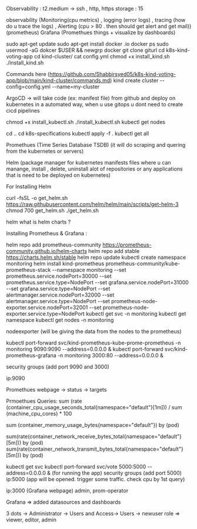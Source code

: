 Observability : t2.medium  -> ssh , http, https 
storage : 15

observability (Monitoring(cpu metrics) , logging (error logs) , tracing (how do u trace the logs) , Alerting (cpu > 80 . then should get alert and get mail)) (prometheus)
Grafana (Promethues things + visualize by dashboards)

sudo apt-get update
sudo apt-get install docker .io
docker ps
sudo usermod -aG dokcer $USER && newgrp docker
git clone giturl
cd k8s-kind-voting-app
cd kind-cluster/
cat config.yml
chmod +x install_kind.sh
./install_kind.sh

Commands here (https://github.com/Shabbirsyed05/k8s-kind-voting-app/blob/main/kind-cluster/commands.md)
kind create cluster --config=config.yml --name=my-cluster

ArgoCD -> will take code (ex: manifest file) from github and deploy on kubernetes in a automated way, when u use gitops u dont need to create cicd pipelines

chmod +x install_kubectl.sh
./install_kubectl.sh
kubectl get nodes

cd ..
cd k8s-specifications
kubectl apply -f .
kubectl get all

Promethues (Time Series Database TSDB) (it will do scraping and quering from the kubernetes or servers)

Helm (package manager for kubernetes manifests files where u can manange, install , delete, uninstall alot of repositories or any applications that is need to be deployed on kubernetes)

For Installing Helm

curl -fsSL -o get_helm.sh https://raw.githubusercontent.com/helm/helm/main/scripts/get-helm-3
chmod 700 get_helm.sh
./get_helm.sh

helm
what is helm charts ?

Installing Prometheus & Grafana :

helm repo add prometheus-community https://prometheus-community.github.io/helm-charts
helm repo add stable https://charts.helm.sh/stable
helm repo update
kubectl create namespace monitoring
helm install kind-prometheus prometheus-community/kube-prometheus-stack --namespace monitoring --set prometheus.service.nodePort=30000 --set prometheus.service.type=NodePort --set grafana.service.nodePort=31000 --set grafana.service.type=NodePort --set alertmanager.service.nodePort=32000 --set alertmanager.service.type=NodePort --set prometheus-node-exporter.service.nodePort=32001 --set prometheus-node-exporter.service.type=NodePort
kubectl get svc -n monitoring
kubectl get namespace
kubectl get nodes -n monitoring

nodeexporter (will be giving the data from the nodes to the prometheus)

kubectl port-forward svc/kind-prometheus-kube-prome-prometheus -n monitoring 9090:9090 --address=0.0.0.0 &
kubectl port-forward svc/kind-prometheus-grafana -n monitoring 3000:80 --address=0.0.0.0 &

security groups (add port 9090 and 3000)

ip:9090

Promethues webpage -> status -> targets

Prmoethues Queries:
sum (rate (container_cpu_usage_seconds_total{namespace="default"}[1m])) / sum (machine_cpu_cores) * 100

sum (container_memory_usage_bytes{namespace="default"}) by (pod)


sum(rate(container_network_receive_bytes_total{namespace="default"}[5m])) by (pod)
sum(rate(container_network_transmit_bytes_total{namespace="default"}[5m])) by (pod)

kubectl get svc
kubectl port-forward svc/vote  5000:5000 --address=0.0.0.0 & (for running the app)
security groups (add port 5000)
ip:5000 (app will be opened. trigger some traffic. check cpu by 1st query)

ip:3000 (Grafana webpage)
admin, prom-operator

Grafana => added datasources and dashboards

3 dots -> Administrator -> Users and Access-> Users -> newuser 
role => viewer, editor, admin



